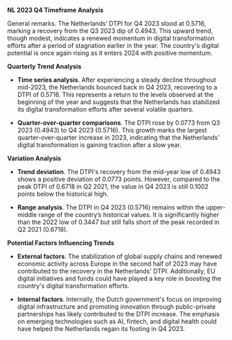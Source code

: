 

**NL 2023 Q4 Timeframe Analysis**

General remarks. The Netherlands’ DTPI for Q4 2023 stood at 0.5716, marking a recovery from the Q3 2023 dip of 0.4943. This upward trend, though modest, indicates a renewed momentum in digital transformation efforts after a period of stagnation earlier in the year. The country's digital potential is once again rising as it enters 2024 with positive momentum.

**Quarterly Trend Analysis**

- **Time series analysis**. After experiencing a steady decline throughout mid-2023, the Netherlands bounced back in Q4 2023, recovering to a DTPI of 0.5716. This represents a return to the levels observed at the beginning of the year and suggests that the Netherlands has stabilized its digital transformation efforts after several volatile quarters.

- **Quarter-over-quarter comparisons**. The DTPI rose by 0.0773 from Q3 2023 (0.4943) to Q4 2023 (0.5716). This growth marks the largest quarter-over-quarter increase in 2023, indicating that the Netherlands’ digital transformation is gaining traction after a slow year.

**Variation Analysis**

- **Trend deviation**. The DTPI's recovery from the mid-year low of 0.4943 shows a positive deviation of 0.0773 points. However, compared to the peak DTPI of 0.6718 in Q2 2021, the value in Q4 2023 is still 0.1002 points below the historical high.

- **Range analysis**. The DTPI in Q4 2023 (0.5716) remains within the upper-middle range of the country’s historical values. It is significantly higher than the 2022 low of 0.3447 but still falls short of the peak recorded in Q2 2021 (0.6718).

**Potential Factors Influencing Trends**

- **External factors**. The stabilization of global supply chains and renewed economic activity across Europe in the second half of 2023 may have contributed to the recovery in the Netherlands' DTPI. Additionally, EU digital initiatives and funds could have played a key role in boosting the country's digital transformation efforts.

- **Internal factors**. Internally, the Dutch government's focus on improving digital infrastructure and promoting innovation through public-private partnerships has likely contributed to the DTPI increase. The emphasis on emerging technologies such as AI, fintech, and digital health could have helped the Netherlands regain its footing in Q4 2023.
